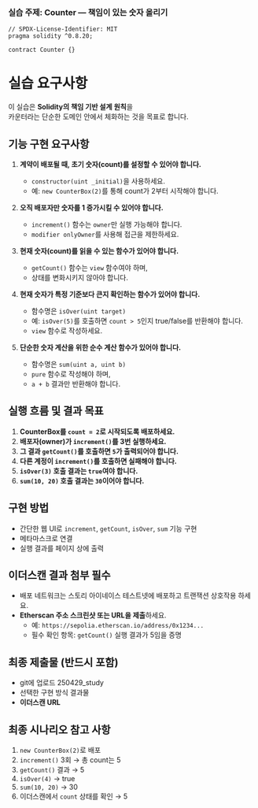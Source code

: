 ### 실습 주제: **Counter** — 책임이 있는 숫자 올리기

```solidity
// SPDX-License-Identifier: MIT
pragma solidity ^0.8.20;

contract Counter {}
```

# 실습 요구사항

이 실습은 **Solidity의 책임 기반 설계 원칙**을  
카운터라는 단순한 도메인 안에서 체화하는 것을 목표로 합니다.

## 기능 구현 요구사항

1. **계약이 배포될 때, 초기 숫자(count)를 설정할 수 있어야 합니다.**

   - `constructor(uint _initial)`을 사용하세요.
   - 예: `new CounterBox(2)`를 통해 count가 2부터 시작해야 합니다.

2. **오직 배포자만 숫자를 1 증가시킬 수 있어야 합니다.**

   - `increment()` 함수는 `owner`만 실행 가능해야 합니다.
   - `modifier onlyOwner`를 사용해 접근을 제한하세요.

3. **현재 숫자(count)를 읽을 수 있는 함수가 있어야 합니다.**

   - `getCount()` 함수는 `view` 함수여야 하며,
   - 상태를 변화시키지 않아야 합니다.

4. **현재 숫자가 특정 기준보다 큰지 확인하는 함수가 있어야 합니다.**

   - 함수명은 `isOver(uint target)`
   - 예: `isOver(5)`를 호출하면 `count > 5`인지 true/false를 반환해야 합니다.
   - `view` 함수로 작성하세요.

5. **단순한 숫자 계산을 위한 순수 계산 함수가 있어야 합니다.**
   - 함수명은 `sum(uint a, uint b)`
   - `pure` 함수로 작성해야 하며,
   - `a + b` 결과만 반환해야 합니다.

## 실행 흐름 및 결과 목표

1. **CounterBox를 `count = 2`로 시작되도록 배포하세요.**
2. **배포자(owner)가 `increment()`를 3번 실행하세요.**
3. **그 결과 `getCount()`를 호출하면 `5`가 출력되어야 합니다.**
4. **다른 계정이 `increment()`를 호출하면 실패해야 합니다.**
5. **`isOver(3)` 호출 결과는 `true`여야 합니다.**
6. **`sum(10, 20)` 호출 결과는 `30`이어야 합니다.**

## 구현 방법

- 간단한 웹 UI로 `increment`, `getCount`, `isOver`, `sum` 기능 구현
- 메타마스크로 연결
- 실행 결과를 페이지 상에 출력

## 이더스캔 결과 첨부 필수

- 배포 네트워크는 스토리 아이네이스 테스트넷에 배포하고 트랜잭션 상호작용 하세요.
- **Etherscan 주소 스크린샷 또는 URL을 제출**하세요.
  - 예: `https://sepolia.etherscan.io/address/0x1234...`
  - 필수 확인 항목: `getCount()` 실행 결과가 5임을 증명

## 최종 제출물 (반드시 포함)

- git에 업로드 250429_study
- 선택한 구현 방식 결과물
- **이더스캔 URL**

## 최종 시나리오 참고 사항

1. `new CounterBox(2)`로 배포
2. `increment()` 3회 → 총 count는 5
3. `getCount()` 결과 → 5
4. `isOver(4)` → true
5. `sum(10, 20)` → 30
6. 이더스캔에서 `count` 상태를 확인 → 5
